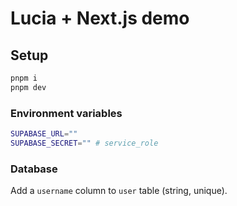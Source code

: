 # Lucia + Next.js demo

## Setup

```bash
pnpm i
pnpm dev
```

### Environment variables

```bash
SUPABASE_URL=""
SUPABASE_SECRET="" # service_role
```

### Database

Add a `username` column to `user` table (string, unique).

